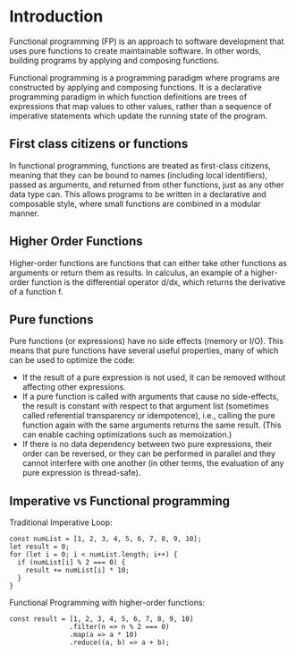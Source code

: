 # Introduction

Functional programming (FP) is an approach to software development that uses pure functions to create maintainable software. In other words, building programs by applying and composing functions.

Functional programming is a programming paradigm where programs are constructed by applying and composing functions. It is a declarative programming paradigm in which function definitions are trees of expressions that map values to other values, rather than a sequence of imperative statements which update the running state of the program.

## First class citizens or functions

In functional programming, functions are treated as first-class citizens, meaning that they can be bound to names (including local identifiers), passed as arguments, and returned from other functions, just as any other data type can. This allows programs to be written in a declarative and composable style, where small functions are combined in a modular manner.

## Higher Order Functions

Higher-order functions are functions that can either take other functions as arguments or return them as results. In calculus, an example of a higher-order function is the differential operator d/dx, which returns the derivative of a function f.

## Pure functions

Pure functions (or expressions) have no side effects (memory or I/O). This means that pure functions have several useful properties, many of which can be used to optimize the code:

- If the result of a pure expression is not used, it can be removed without affecting other expressions.
- If a pure function is called with arguments that cause no side-effects, the result is constant with respect to that argument list (sometimes called referential transparency or idempotence), i.e., calling the pure function again with the same arguments returns the same result. (This can enable caching optimizations such as memoization.)
- If there is no data dependency between two pure expressions, their order can be reversed, or they can be performed in parallel and they cannot interfere with one another (in other terms, the evaluation of any pure expression is thread-safe).

## Imperative vs Functional programming

Traditional Imperative Loop:

```
const numList = [1, 2, 3, 4, 5, 6, 7, 8, 9, 10];
let result = 0;
for (let i = 0; i < numList.length; i++) {
  if (numList[i] % 2 === 0) {
    result += numList[i] * 10;
  }
}
```

Functional Programming with higher-order functions:

```
const result = [1, 2, 3, 4, 5, 6, 7, 8, 9, 10]
               .filter(n => n % 2 === 0)
               .map(a => a * 10)
               .reduce((a, b) => a + b);

```
